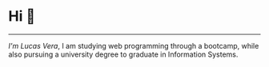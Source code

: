 # Hi 👋
----
*I'm Lucas Vera*, I am studying web programming through a bootcamp, while also pursuing a university degree to graduate in Information Systems.
